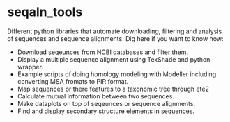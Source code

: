 # seqaln_tools
Different python libraries that automate downloading, filtering and analysis of sequences and sequence alignments.
Dig here if you want to know how:
- Download seqeunces from NCBI databases and filter them.
- Display a multiple sequence alignment using TexShade and python wrapper.
- Example scripts of doing homology modeling with Modeller including converting MSA fromats to PIR format.
- Map sequences or there features to a taxonomic tree through ete2
- Calculate mutual information between two sequences.
- Make dataplots on top of seqeunces or sequence alignments.
- Find and display secondary structure elements in sequences.
